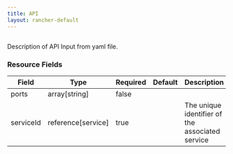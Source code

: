 ```yaml
---
title: API
layout: rancher-default
---
```


## <no value>

Description of API Input from yaml file. 
​​
### Resource Fields

Field | Type | Required | Default | Description
---|---|---|---|---
ports | array[string] | false | <no value> | 
serviceId | reference[service] | true | <no value> | The unique identifier of the associated service

